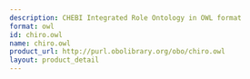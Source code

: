 ```yaml
---
description: CHEBI Integrated Role Ontology in OWL format
format: owl
id: chiro.owl
name: chiro.owl
product_url: http://purl.obolibrary.org/obo/chiro.owl
layout: product_detail
---
```

